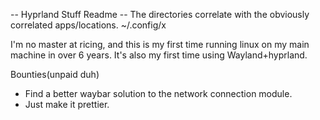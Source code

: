 -- Hyprland Stuff Readme --
The directories correlate with the obviously correlated apps/locations.
~/.config/x

I'm no master at ricing, and this is my first time running linux on my main machine in over 6 years. It's also my first time using Wayland+hyprland.

Bounties(unpaid duh)
- Find a better waybar solution to the network connection module.
- Just make it prettier.
